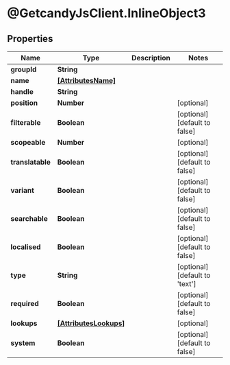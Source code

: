 # @GetcandyJsClient.InlineObject3

## Properties

Name | Type | Description | Notes
------------ | ------------- | ------------- | -------------
**groupId** | **String** |  | 
**name** | [**[AttributesName]**](AttributesName.md) |  | 
**handle** | **String** |  | 
**position** | **Number** |  | [optional] 
**filterable** | **Boolean** |  | [optional] [default to false]
**scopeable** | **Number** |  | [optional] 
**translatable** | **Boolean** |  | [optional] [default to false]
**variant** | **Boolean** |  | [optional] [default to false]
**searchable** | **Boolean** |  | [optional] [default to false]
**localised** | **Boolean** |  | [optional] [default to false]
**type** | **String** |  | [optional] [default to &#39;text&#39;]
**required** | **Boolean** |  | [optional] [default to false]
**lookups** | [**[AttributesLookups]**](AttributesLookups.md) |  | [optional] 
**system** | **Boolean** |  | [optional] [default to false]


